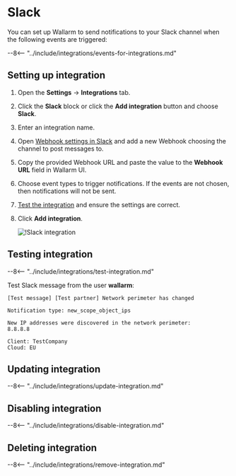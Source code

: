 # Slack

You can set up Wallarm to send notifications to your Slack channel when the following events are triggered:

--8<-- "../include/integrations/events-for-integrations.md"

## Setting up integration

1. Open the **Settings** → **Integrations** tab.
2. Click the **Slack** block or click the **Add integration** button and choose **Slack**.
3. Enter an integration name.
4. Open [Webhook settings in Slack](https://my.slack.com/services/new/incoming-webhook/) and add a new Webhook choosing the channel to post messages to.
5. Copy the provided Webhook URL and paste the value to the **Webhook URL** field in Wallarm UI.
6. Choose event types to trigger notifications. If the events are not chosen, then notifications will not be sent.
7. [Test the integration](#testing-integration) and ensure the settings are correct.
8. Click **Add integration**.

      ![!Slack integration](../../../images/user-guides/settings/integrations/add-slack-integration.png)

## Testing integration

--8<-- "../include/integrations/test-integration.md"

Test Slack message from the user **wallarm**:

```
[Test message] [Test partner] Network perimeter has changed

Notification type: new_scope_object_ips

New IP addresses were discovered in the network perimeter:
8.8.8.8

Client: TestCompany
Cloud: EU
```

## Updating integration

--8<-- "../include/integrations/update-integration.md"

## Disabling integration

--8<-- "../include/integrations/disable-integration.md"

## Deleting integration

--8<-- "../include/integrations/remove-integration.md"

